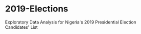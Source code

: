 # 2019-Elections
Exploratory Data Analysis for Nigeria's 2019 Presidential Election Candidates' List
